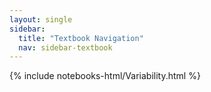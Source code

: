 ```yaml
---
layout: single
sidebar:
  title: "Textbook Navigation"
  nav: sidebar-textbook
---
```


{% include notebooks-html/Variability.html %}
